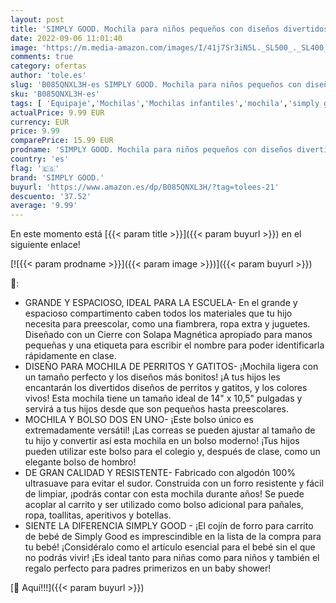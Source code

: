```yaml
---
layout: post
title: 'SIMPLY GOOD. Mochila para niños pequeños con diseños divertidos para gatitos y perros  compartimentos espaciosos  cierre con solapa magnética  correas ajustables  14 1 x 10 6 pulgadas  verde perrito '
date: 2022-09-06 11:01:40
image: 'https://m.media-amazon.com/images/I/41j7Sr3iN5L._SL500_._SL400_.jpg'
comments: true
category: ofertas
author: 'tole.es'
slug: 'B085QNXL3H-es SIMPLY GOOD. Mochila para niños pequeños con diseños...'
sku: 'B085QNXL3H-es'
tags: [ 'Equipaje','Mochilas','Mochilas infantiles','mochila','simply good.','🇪🇸', ]
actualPrice: 9.99 EUR
currency: EUR
price: 9.99
comparePrice: 15.99 EUR
prodname: 'SIMPLY GOOD. Mochila para niños pequeños con diseños divertidos para gatitos y perros  compartimentos espaciosos  cierre con solapa magnética  correas ajustables  14 1 x 10 6 pulgadas  verde perrito '
country: 'es'
flag: '🇪🇸'
brand: 'SIMPLY GOOD.'
buyurl: 'https://www.amazon.es/dp/B085QNXL3H/?tag=tolees-21'
descuento: '37.52'
average: '9.99'
---
```


En este momento está [{{< param title >}}]({{< param buyurl >}}) en el siguiente enlace!

[![{{< param prodname >}}]({{< param image >}})]({{< param buyurl >}})

🔎:

- GRANDE Y ESPACIOSO, IDEAL PARA LA ESCUELA- En el grande y espacioso compartimento caben todos los materiales que tu hijo necesita para preescolar, como una fiambrera, ropa extra y juguetes. Diseñado con un Cierre con Solapa Magnética apropiado para manos pequeñas y una etiqueta para escribir el nombre para poder identificarla rápidamente en clase.
- DISEÑO PARA MOCHILA DE PERRITOS Y GATITOS- ¡Mochila ligera con un tamaño perfecto y los diseños más bonitos! ¡A tus hijos les encantarán los divertidos diseños de perritos y gatitos, y los colores vivos! Esta mochila tiene un tamaño ideal de 14" x 10,5" pulgadas y servirá a tus hijos desde que son pequeños hasta preescolares.
- MOCHILA Y BOLSO DOS EN UNO- ¡Este bolso único es extremadamente versátil! ¡Las correas se pueden ajustar al tamaño de tu hijo y convertir así esta mochila en un bolso moderno! ¡Tus hijos pueden utilizar este bolso para el colegio y, después de clase, como un elegante bolso de hombro!
- DE GRAN CALIDAD Y RESISTENTE- Fabricado con algodón 100% ultrasuave para evitar el sudor. Construida con un forro resistente y fácil de limpiar, ¡podrás contar con esta mochila durante años! Se puede acoplar al carrito y ser utilizado como bolso adicional para pañales, ropa, toallitas, aperitivos y botellas.
- SIENTE LA DIFERENCIA SIMPLY GOOD - ¡El cojín de forro para carrito de bebé de Simply Good es imprescindible en la lista de la compra para tu bebé! ¡Considéralo como el artículo esencial para el bebé sin el que no podrás vivir! ¡Es ideal tanto para niñas como para niños y también el regalo perfecto para padres primerizos en un baby shower!

[🛒 Aquí!!!]({{< param buyurl >}})
